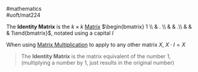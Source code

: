 #mathematics  
#uoft/mat224 

The **Identity Matrix** is the $k\times k$ [Matrix](Matrix.md) $\begin{bmatrix} 1 \\  & . \\  &   & .\\ &   &   &  1\end{bmatrix}$, notated using a capital $I$

When using [Matrix Multiplication](../MAT223%20Notes/Matrix%20Multiplication.md) to apply to any other matrix $X$,  $X\cdot I=X$

> The **Identity Matrix** is the matrix equivalent of the number 1, (multiplying a number by 1, just results in the original number)
